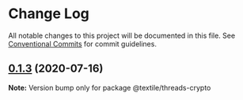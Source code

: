 # Change Log

All notable changes to this project will be documented in this file.
See [Conventional Commits](https://conventionalcommits.org) for commit guidelines.

## [0.1.3](https://github.com/textileio/js-threads/compare/@textile/threads-crypto@0.1.2...@textile/threads-crypto@0.1.3) (2020-07-16)

**Note:** Version bump only for package @textile/threads-crypto
